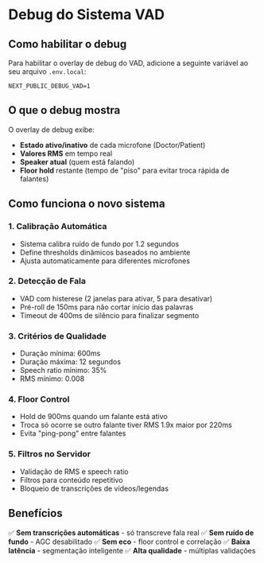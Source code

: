 # Debug do Sistema VAD

## Como habilitar o debug

Para habilitar o overlay de debug do VAD, adicione a seguinte variável ao seu arquivo `.env.local`:

```
NEXT_PUBLIC_DEBUG_VAD=1
```

## O que o debug mostra

O overlay de debug exibe:

- **Estado ativo/inativo** de cada microfone (Doctor/Patient)
- **Valores RMS** em tempo real
- **Speaker atual** (quem está falando)
- **Floor hold** restante (tempo de "piso" para evitar troca rápida de falantes)

## Como funciona o novo sistema

### 1. Calibração Automática
- Sistema calibra ruído de fundo por 1.2 segundos
- Define thresholds dinâmicos baseados no ambiente
- Ajusta automaticamente para diferentes microfones

### 2. Detecção de Fala
- VAD com histerese (2 janelas para ativar, 5 para desativar)
- Pré-roll de 150ms para não cortar início das palavras
- Timeout de 400ms de silêncio para finalizar segmento

### 3. Critérios de Qualidade
- Duração mínima: 600ms
- Duração máxima: 12 segundos
- Speech ratio mínimo: 35%
- RMS mínimo: 0.008

### 4. Floor Control
- Hold de 900ms quando um falante está ativo
- Troca só ocorre se outro falante tiver RMS 1.9x maior por 220ms
- Evita "ping-pong" entre falantes

### 5. Filtros no Servidor
- Validação de RMS e speech ratio
- Filtros para conteúdo repetitivo
- Bloqueio de transcrições de vídeos/legendas

## Benefícios

✅ **Sem transcrições automáticas** - só transcreve fala real
✅ **Sem ruído de fundo** - AGC desabilitado
✅ **Sem eco** - floor control e correlação
✅ **Baixa latência** - segmentação inteligente
✅ **Alta qualidade** - múltiplas validações


